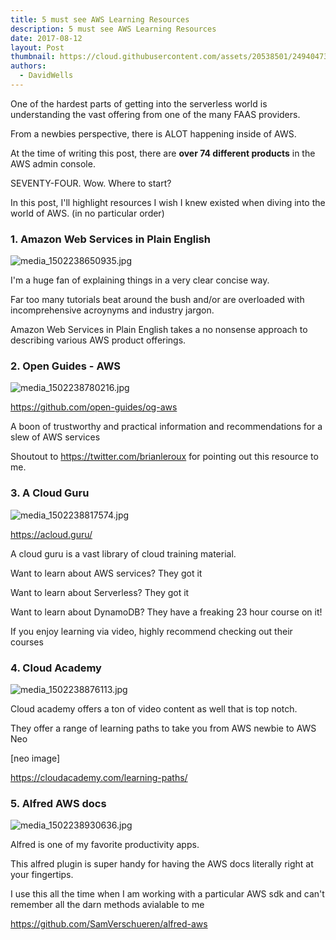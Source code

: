 ```yaml
---
title: 5 must see AWS Learning Resources
description: 5 must see AWS Learning Resources
date: 2017-08-12
layout: Post
thumbnail: https://cloud.githubusercontent.com/assets/20538501/24940473/2bdb229a-1ef8-11e7-9e8d-8f75b5461748.png
authors:
  - DavidWells
---
```


One of the hardest parts of getting into the serverless world is understanding the vast offering from one of the many FAAS providers.

From a newbies perspective, there is ALOT happening inside of AWS.

At the time of writing this post, there are **over 74 different products** in the AWS admin console.

SEVENTY-FOUR. Wow. Where to start?

In this post, I'll highlight resources I wish I knew existed when diving into the world of AWS. (in no particular order)

### 1. Amazon Web Services in Plain English

![](http://davidwells.io/wp-content/uploads/2017/08/media_1502238650935.jpg "media_1502238650935.jpg")

I'm a huge fan of explaining things in a very clear concise way.

Far too many tutorials beat around the bush and/or are overloaded with incomprehensive acroynyms and industry jargon.

Amazon Web Services in Plain English takes a no nonsense approach to describing various AWS product offerings.

### 2. Open Guides - AWS

![](http://davidwells.io/wp-content/uploads/2017/08/media_1502238780216.jpg "media_1502238780216.jpg")

https://github.com/open-guides/og-aws

A boon of trustworthy and practical information and recommendations for a slew of AWS services

Shoutout to https://twitter.com/brianleroux for pointing out this resource to me.

### 3. A Cloud Guru

![](http://davidwells.io/wp-content/uploads/2017/08/media_1502238817574.jpg "media_1502238817574.jpg")

https://acloud.guru/

A cloud guru is a vast library of cloud training material.

Want to learn about AWS services? They got it

Want to learn about Serverless? They got it

Want to learn about DynamoDB? They have a freaking 23 hour course on it!

If you enjoy learning via video, highly recommend checking out their courses

### 4. Cloud Academy

![](http://davidwells.io/wp-content/uploads/2017/08/media_1502238876113.jpg "media_1502238876113.jpg")

Cloud academy offers a ton of video content as well that is top notch.

They offer a range of learning paths to take you from AWS newbie to AWS Neo

[neo image]

https://cloudacademy.com/learning-paths/

### 5. Alfred AWS docs

![](http://davidwells.io/wp-content/uploads/2017/08/media_1502238930636.jpg "media_1502238930636.jpg")

Alfred is one of my favorite productivity apps.

This alfred plugin is super handy for having the AWS docs literally right at your fingertips.

I use this all the time when I am working with a particular AWS sdk and can't remember all the darn methods avialable to me

https://github.com/SamVerschueren/alfred-aws
